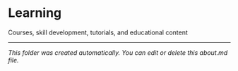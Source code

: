 # Learning

Courses, skill development, tutorials, and educational content

---

*This folder was created automatically. You can edit or delete this about.md file.*
